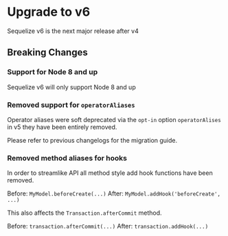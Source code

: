 # Upgrade to v6

Sequelize v6 is the next major release after v4

## Breaking Changes

### Support for Node 8 and up

Sequelize v6 will only support Node 8 and up

### Removed support for `operatorAliases`

Operator aliases were soft deprecated via the `opt-in` option `operatorAlises` in v5 they have been entirely removed.

Please refer to previous changelogs for the migration guide.

### Removed method aliases for hooks

In order to streamlike API all method style add hook functions have been removed.

Before: `MyModel.beforeCreate(...)`
After: `MyModel.addHook('beforeCreate', ...)`

This also affects the `Transaction.afterCommit` method.

Before: `transaction.afterCommit(...)`
After: `transaction.addHook(...)`
